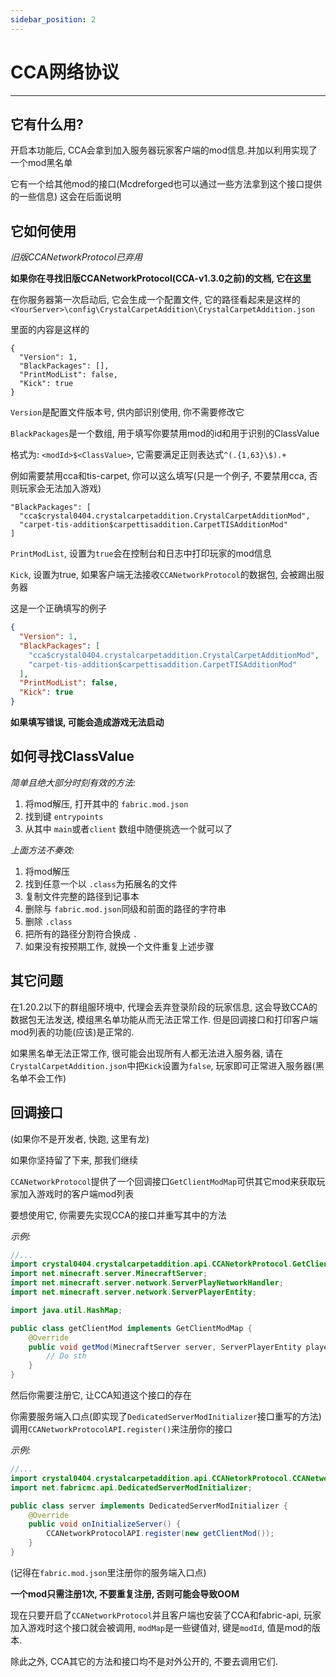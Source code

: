 ```yaml
---
sidebar_position: 2
---
```


# CCA网络协议

---

## 它有什么用?

开启本功能后, CCA会拿到加入服务器玩家客户端的mod信息.并加以利用实现了一个mod黑名单

它有一个给其他mod的接口(Mcdreforged也可以通过一些方法拿到这个接口提供的一些信息) 这会在后面说明

## 它如何使用

*旧版CCANetworkProtocol已弃用*

**如果你在寻找旧版CCANetworkProtocol(CCA-v1.3.0之前)的文档, 它在[这里](https://crystal0404.github.io/cca-doc/docs/CCANetworkProtocol-Deprecated/)**

在你服务器第一次启动后, 它会生成一个配置文件, 它的路径看起来是这样的`<YourServer>\config\CrystalCarpetAddition\CrystalCarpetAddition.json`

里面的内容是这样的
```
{
  "Version": 1,
  "BlackPackages": [],
  "PrintModList": false,
  "Kick": true
}
```

`Version`是配置文件版本号, 供内部识别使用, 你不需要修改它

`BlackPackages`是一个数组, 用于填写你要禁用mod的id和用于识别的ClassValue

格式为: `<modId>$<ClassValue>`, 它需要满足正则表达式`^(.{1,63}\$).+`

例如需要禁用cca和tis-carpet, 你可以这么填写(只是一个例子, 不要禁用cca, 否则玩家会无法加入游戏)

```
"BlackPackages": [
  "cca$crystal0404.crystalcarpetaddition.CrystalCarpetAdditionMod",
  "carpet-tis-addition$carpettisaddition.CarpetTISAdditionMod"
]
```

`PrintModList`, 设置为`true`会在控制台和日志中打印玩家的mod信息

`Kick`, 设置为true, 如果客户端无法接收`CCANetworkProtocol`的数据包, 会被踢出服务器

这是一个正确填写的例子

```json
{
  "Version": 1,
  "BlackPackages": [
    "cca$crystal0404.crystalcarpetaddition.CrystalCarpetAdditionMod",
    "carpet-tis-addition$carpettisaddition.CarpetTISAdditionMod"
  ],
  "PrintModList": false,
  "Kick": true
}
```
**如果填写错误, 可能会造成游戏无法启动**

## 如何寻找ClassValue
*简单且绝大部分时刻有效的方法:*
1. 将mod解压, 打开其中的 `fabric.mod.json`
2. 找到键 `entrypoints`
3. 从其中 `main`或者`client` 数组中随便挑选一个就可以了

*上面方法不奏效:*
1. 将mod解压
2. 找到任意一个以 `.class`为拓展名的文件
3. 复制文件完整的路径到记事本
4. 删除与 `fabric.mod.json`同级和前面的路径的字符串
5. 删除 `.class`
6. 把所有的路径分割符合换成 `.`
7. 如果没有按预期工作, 就换一个文件重复上述步骤

## 其它问题
在1.20.2以下的群组服环境中, 代理会丢弃登录阶段的玩家信息, 这会导致CCA的数据包无法发送, 模组黑名单功能从而无法正常工作. 但是回调接口和打印客户端mod列表的功能(应该)是正常的.

如果黑名单无法正常工作, 很可能会出现所有人都无法进入服务器, 请在`CrystalCarpetAddition.json`中把`Kick`设置为`false`, 玩家即可正常进入服务器(黑名单不会工作)

## 回调接口
(如果你不是开发者, 快跑, 这里有龙)

如果你坚持留了下来, 那我们继续

`CCANetworkProtocol`提供了一个回调接口`GetClientModMap`可供其它mod来获取玩家加入游戏时的客户端mod列表

要想使用它, 你需要先实现CCA的接口并重写其中的方法

*示例:*
```java
//...
import crystal0404.crystalcarpetaddition.api.CCANetorkProtocol.GetClientModMap;
import net.minecraft.server.MinecraftServer;
import net.minecraft.server.network.ServerPlayNetworkHandler;
import net.minecraft.server.network.ServerPlayerEntity;

import java.util.HashMap;

public class getClientMod implements GetClientModMap {
    @Override
    public void getMod(MinecraftServer server, ServerPlayerEntity player, ServerPlayNetworkHandler handler, HashMap<String, String> modMap) {
        // Do sth
    }
}
```
然后你需要注册它, 让CCA知道这个接口的存在

你需要服务端入口点(即实现了`DedicatedServerModInitializer`接口重写的方法)调用`CCANetworkProtocolAPI.register()`来注册你的接口

*示例:*
```java
//...
import crystal0404.crystalcarpetaddition.api.CCANetorkProtocol.CCANetworkProtocolAPI;
import net.fabricmc.api.DedicatedServerModInitializer;

public class server implements DedicatedServerModInitializer {
    @Override
    public void onInitializeServer() {
        CCANetworkProtocolAPI.register(new getClientMod());
    }
}
```
(记得在`fabric.mod.json`里注册你的服务端入口点)

**一个mod只需注册1次, 不要重复注册, 否则可能会导致OOM**

现在只要开启了`CCANetworkProtocol`并且客户端也安装了CCA和fabric-api, 玩家加入游戏时这个接口就会被调用, `modMap`是一些键值对, 键是`modId`, 值是mod的版本.

除此之外, CCA其它的方法和接口均不是对外公开的, 不要去调用它们.